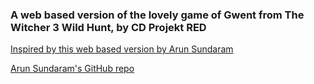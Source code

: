 ### A web based version of the lovely game of Gwent from The Witcher 3 Wild Hunt, by CD Projekt RED

[Inspired by this web based version by Arun Sundaram](https://www.arunsundaram.com/gwent-classic-app/)

[Arun Sundaram's GitHub repo](https://github.com/asundr/gwent-classic)
